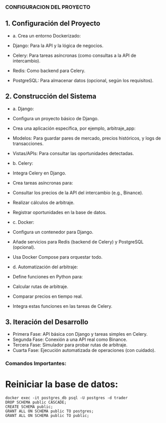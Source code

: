 ### CONFIGURACION DEL PROYECTO

## 1. Configuración del Proyecto
- a. Crea un entorno Dockerizado:

- Django: Para la API y la lógica de negocios.
- Celery: Para tareas asíncronas (como consultas a la API de intercambio).
- Redis: Como backend para Celery.
- PostgreSQL: Para almacenar datos (opcional, según los requisitos).


## 2. Construcción del Sistema
- a. Django:
- Configura un proyecto básico de Django.
- Crea una aplicación específica, por ejemplo, arbitraje_app:
- Modelos: Para guardar pares de mercado, precios históricos, y logs de transacciones.
- Vistas/APIs: Para consultar las oportunidades detectadas.

- b. Celery:
- Integra Celery en Django.
- Crea tareas asíncronas para:
- Consultar los precios de la API del intercambio (e.g., Binance).
- Realizar cálculos de arbitraje.
- Registrar oportunidades en la base de datos.

- c. Docker:
- Configura un contenedor para Django.
- Añade servicios para Redis (backend de Celery) y PostgreSQL (opcional).
- Usa Docker Compose para orquestar todo.

- d. Automatización del arbitraje:
- Define funciones en Python para:
- Calcular rutas de arbitraje.
- Comparar precios en tiempo real.
- Integra estas funciones en las tareas de Celery.

## 3. Iteración del Desarrollo
- Primera Fase: API básica con Django y tareas simples en Celery.
- Segunda Fase: Conexión a una API real como Binance.
- Tercera Fase: Simulador para probar rutas de arbitraje.
- Cuarta Fase: Ejecución automatizada de operaciones (con cuidado).

### Comandos Importantes:
# Reiniciar la base de datos:
~~~
docker exec -it postgres_db psql -U postgres -d trader
DROP SCHEMA public CASCADE;
CREATE SCHEMA public;
GRANT ALL ON SCHEMA public TO postgres;
GRANT ALL ON SCHEMA public TO public;
~~~
